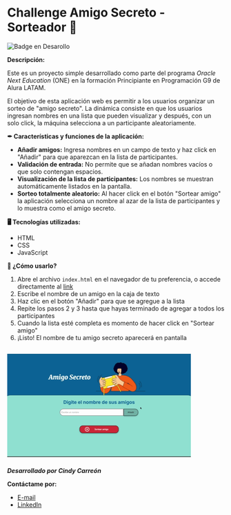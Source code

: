 # Challenge Amigo Secreto - Sorteador 🎲
![Badge en Desarollo](https://img.shields.io/badge/STATUS-TERMINADO-blue)

**Descripción:**

Este es un proyecto simple desarrollado como parte del programa *Oracle Next Education* (ONE) en la formación Principiante en Programación G9 de Alura LATAM.

El objetivo de esta aplicación web es permitir a los usuarios organizar un sorteo de "amigo secreto". La dinámica consiste en que los usuarios ingresan nombres en una lista que pueden visualizar y después, con un solo click, la máquina selecciona a un participante aleatoriamente.

**✒ Características y funciones de la aplicación:**

- **Añadir amigos:** Ingresa nombres en un campo de texto y haz click en "Añadir" para que aparezcan en la lista de participantes.
- **Validación de entrada:** No permite que se añadan nombres vacíos o que solo contengan espacios.
- **Visualización de la lista de participantes:** Los nombres se muestran automáticamente listados en la pantalla.
- **Sorteo totalmente aleatorio:** Al hacer click en el botón "Sortear amigo" la aplicación selecciona un nombre al azar de la lista de participantes y lo muestra como el amigo secreto.

**🖥 Tecnologías utilizadas:**

- HTML
- CSS
- JavaScript

**📌 ¿Cómo usarlo?**

1. Abre el archivo `index.html` en el navegador de tu preferencia, o accede directamente al [link](https://cindyc-hz.github.io/challenge-amigo-secreto/)
2. Escribe el nombre de un amigo en la caja de texto
3. Haz clic en el botón "Añadir" para que se agregue a la lista
4. Repite los pasos 2 y 3 hasta que hayas terminado de agregar a todos los participantes
5. Cuando la lista esté completa es momento de hacer click en "Sortear amigo"
6. ¡Listo! El nombre de tu amigo secreto aparecerá en pantalla

![Tutorial amigo secreto GIF](assets/tutorial_amigo_secreto.gif)
---

**_Desarrollado por Cindy Carreón_**

**Contáctame por:**

- [E-mail](cindy.mch01@proton.me)
- [LinkedIn](https://www.linkedin.com/in/cindy-carre%C3%B3n-2b961a254/)
